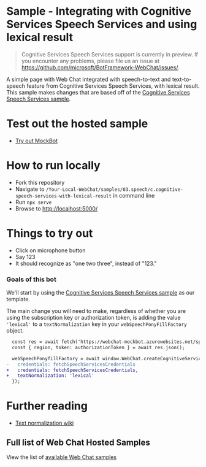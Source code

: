 # Sample - Integrating with Cognitive Services Speech Services and using lexical result

> Cognitive Services Speech Services support is currently in preview. If you encounter any problems, please file us an issue at https://github.com/microsoft/BotFramework-WebChat/issues/.

A simple page with Web Chat integrated with speech-to-text and text-to-speech feature from Cognitive Services Speech Services, with lexical result. This sample makes changes that are based off of the [Cognitive Services Speech Services sample][1].

# Test out the hosted sample

-  [Try out MockBot](https://microsoft.github.io/BotFramework-WebChat/03.speech/c.cognitive-speech-services-with-lexical-result)

# How to run locally

-  Fork this repository
-  Navigate to `/Your-Local-WebChat/samples/03.speech/c.cognitive-speech-services-with-lexical-result` in command line
-  Run `npx serve`
-  Browse to [http://localhost:5000/](http://localhost:5000/)

# Things to try out

-  Click on microphone button
-  Say 123
-  It should recognize as "one two three", instead of "123."

### Goals of this bot

We'll start by using the [Cognitive Services Speech Services sample][1] as our template.

The main change you will need to make, regardless of whether you are using the subscription key or authorization token, is adding the value `'lexical'` to a `textNormalization` key in your `webSpeechPonyFillFactory` object.

```diff
  const res = await fetch('https://webchat-mockbot.azurewebsites.net/speechservices/token', { method: 'POST' });
  const { region, token: authorizationToken } = await res.json();

  webSpeechPonyfillFactory = await window.WebChat.createCognitiveServicesSpeechServicesPonyfillFactory({
-   credentials: fetchSpeechServicesCredentials
+   credentials: fetchSpeechServicesCredentials,
+   textNormalization: 'lexical'
  });
```

# Further reading

-  [Text normalization wiki](https://en.wikipedia.org/wiki/Text_normalization)

## Full list of Web Chat Hosted Samples

View the list of [available Web Chat samples](https://github.com/microsoft/BotFramework-WebChat/tree/main/samples)

[1]: ../b.cognitive-speech-services-js/README.md
